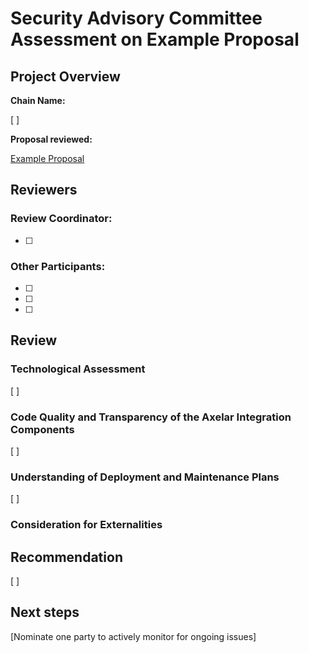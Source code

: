 # Security Advisory Committee Assessment on Example Proposal

## Project Overview

**Chain Name:** 

[ ]

**Proposal reviewed:**

[Example Proposal](PROPOSAL.md)

## Reviewers

### Review Coordinator: 
- [ ]

### Other Participants: 
- [ ]
- [ ]
- [ ]


## Review

### Technological Assessment
[ ]

### Code Quality and Transparency of the Axelar Integration Components
[ ]

### Understanding of Deployment and Maintenance Plans
[ ]

### Consideration for Externalities

## Recommendation
[ ]

## Next steps

[Nominate one party to actively monitor for ongoing issues]